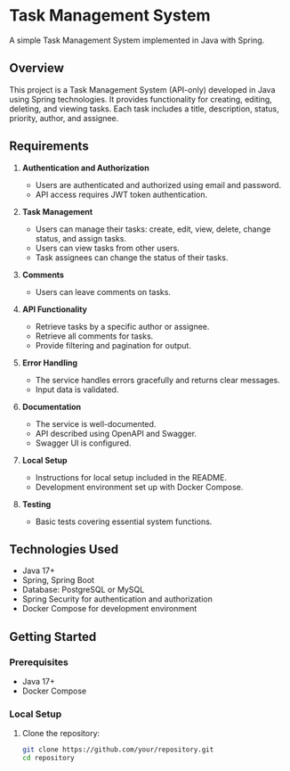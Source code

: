 # Task Management System

A simple Task Management System implemented in Java with Spring.

## Overview

This project is a Task Management System (API-only) developed in Java using Spring technologies. It provides functionality for creating, editing, deleting, and viewing tasks. Each task includes a title, description, status, priority, author, and assignee.

## Requirements

1. **Authentication and Authorization**
    - Users are authenticated and authorized using email and password.
    - API access requires JWT token authentication.

2. **Task Management**
    - Users can manage their tasks: create, edit, view, delete, change status, and assign tasks.
    - Users can view tasks from other users.
    - Task assignees can change the status of their tasks.

3. **Comments**
    - Users can leave comments on tasks.

4. **API Functionality**
    - Retrieve tasks by a specific author or assignee.
    - Retrieve all comments for tasks.
    - Provide filtering and pagination for output.

5. **Error Handling**
    - The service handles errors gracefully and returns clear messages.
    - Input data is validated.

6. **Documentation**
    - The service is well-documented.
    - API described using OpenAPI and Swagger.
    - Swagger UI is configured.

7. **Local Setup**
    - Instructions for local setup included in the README.
    - Development environment set up with Docker Compose.

8. **Testing**
    - Basic tests covering essential system functions.

## Technologies Used

- Java 17+
- Spring, Spring Boot
- Database: PostgreSQL or MySQL
- Spring Security for authentication and authorization
- Docker Compose for development environment

## Getting Started

### Prerequisites

- Java 17+
- Docker Compose

### Local Setup

1. Clone the repository:
   ```bash
   git clone https://github.com/your/repository.git
   cd repository
